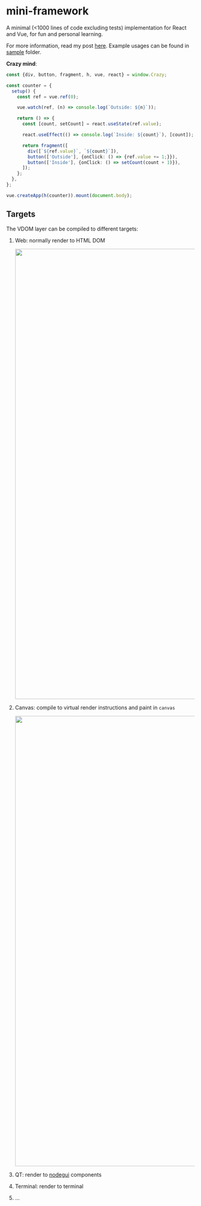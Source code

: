 # mini-framework

A minimal (<1000 lines of code excluding tests) implementation for React and Vue, for fun and personal learning.

For more information, read my post [here](https://www.everseenflash.com/CS/Frontend/Framework/1-Virtual%20DOM.html). Example usages can be found in [sample](./sample) folder.

**Crazy mind**:

```ts
const {div, button, fragment, h, vue, react} = window.Crazy;

const counter = {
  setup() {
    const ref = vue.ref(0);

    vue.watch(ref, (n) => console.log(`Outside: ${n}`));

    return () => {
      const [count, setCount] = react.useState(ref.value);

      react.useEffect(() => console.log(`Inside: ${count}`), [count]);

      return fragment([
        div([`${ref.value}`, `${count}`]),
        button(['Outside'], {onClick: () => {ref.value += 1;}}),
        button(['Inside'], {onClick: () => setCount(count + 1)}),
      ]);
    };
  },
};

vue.createApp(h(counter)).mount(document.body);
```

## Targets

The VDOM layer can be compiled to different targets:

1. Web: normally render to HTML DOM

    <img src="./target-web.gif" width="1200" />

2. Canvas: compile to virtual render instructions and paint in `canvas`

    <img src="./target-canvas.gif" width="1200" />

3. QT: render to [nodegui](https://github.com/nodegui/nodegui) components

4. Terminal: render to terminal

5. ...
